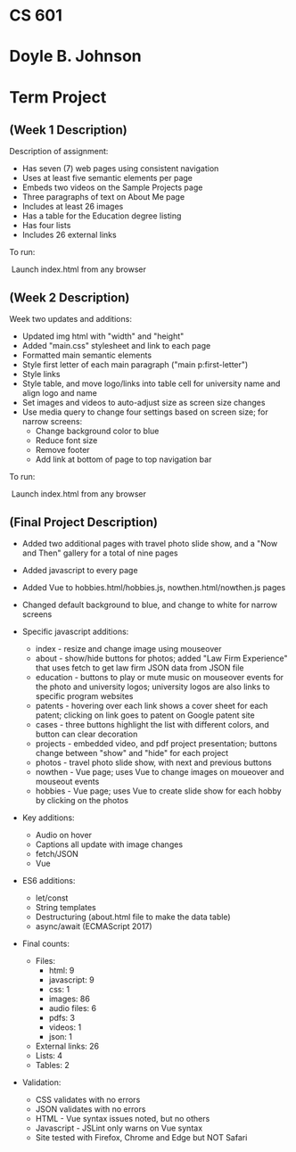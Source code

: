 # CS 601 

# Doyle B. Johnson

# Term Project

## (Week 1 Description)

Description of assignment:

- Has seven (7) web pages using consistent navigation
- Uses at least five semantic elements per page 
- Embeds two videos on the Sample Projects page
- Three paragraphs of text on About Me page
- Includes at least 26 images
- Has a table for the Education degree listing
- Has four lists
- Includes 26 external links

To run:

​	Launch index.html from any browser



## (Week 2 Description)

Week two updates and additions:

- Updated img html with "width" and "height"
- Added "main.css" stylesheet and link to each page
- Formatted main semantic elements
- Style first letter of each main paragraph ("main p:first-letter")
- Style links
- Style table, and move logo/links into table cell for university name and align logo and name
- Set images and videos to auto-adjust size as screen size changes
- Use media query to change four settings based on screen size; for narrow screens:
  - Change background color to blue
  - Reduce font size
  - Remove footer
  - Add link at bottom of page to top navigation bar

To run:

​	Launch index.html from any browser



## (Final Project Description)

- Added two additional pages with travel photo slide show, and a "Now and Then" gallery for a total of nine pages
- Added javascript to every page
- Added Vue to hobbies.html/hobbies.js, nowthen.html/nowthen.js pages
- Changed default background to blue, and change to white for narrow screens
- Specific javascript additions:

  - index - resize and change image using mouseover
  - about - show/hide buttons for photos; added "Law Firm Experience" that uses fetch to get law firm JSON data from JSON file
  - education - buttons to play or mute music on mouseover events for the photo and university logos; university logos are also links to specific program websites
  - patents - hovering over each link shows a cover sheet for each patent; clicking on link goes to patent on Google patent site
  - cases - three buttons highlight the list with different colors, and button can clear decoration
  - projects - embedded video, and pdf project presentation; buttons change between "show" and "hide" for each project
  - photos - travel photo slide show, with next and previous buttons
  - nowthen - Vue page; uses Vue to change images on moueover and mouseout events
  - hobbies - Vue page; uses Vue to create slide show for each hobby by clicking on the photos
- Key additions: 

  - Audio on hover
  - Captions all update with image changes
  - fetch/JSON
  - Vue
- ES6 additions:

  - let/const
  - String templates
  - Destructuring (about.html file to make the data table)
  - async/await (ECMAScript 2017)
- Final counts:

  - Files:
    - html: 9
    - javascript: 9
    - css: 1
    - images: 86
    - audio files: 6
    - pdfs: 3
    - videos: 1
    - json: 1
  - External links: 26
  - Lists: 4
  - Tables: 2
- Validation:
  - CSS validates with no errors
  - JSON validates with no errors
  - HTML - Vue syntax issues noted, but no others
  - Javascript - JSLint only warns on Vue syntax
  - Site tested with Firefox, Chrome and Edge but NOT Safari
